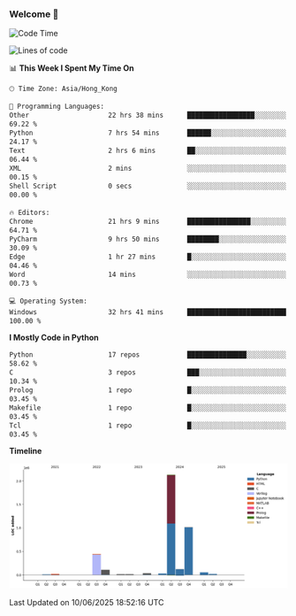 ### Welcome 👋

<!--START_SECTION:waka-->
![Code Time](http://img.shields.io/badge/Code%20Time-2%2C152%20hrs%207%20mins-blue)

![Lines of code](https://img.shields.io/badge/From%20Hello%20World%20I%27ve%20Written-4.0%20million%20lines%20of%20code-blue)

📊 **This Week I Spent My Time On** 

```text
🕑︎ Time Zone: Asia/Hong_Kong

💬 Programming Languages: 
Other                    22 hrs 38 mins      █████████████████░░░░░░░░   69.22 % 
Python                   7 hrs 54 mins       ██████░░░░░░░░░░░░░░░░░░░   24.17 % 
Text                     2 hrs 6 mins        ██░░░░░░░░░░░░░░░░░░░░░░░   06.44 % 
XML                      2 mins              ░░░░░░░░░░░░░░░░░░░░░░░░░   00.15 % 
Shell Script             0 secs              ░░░░░░░░░░░░░░░░░░░░░░░░░   00.00 % 

🔥 Editors: 
Chrome                   21 hrs 9 mins       ████████████████░░░░░░░░░   64.71 % 
PyCharm                  9 hrs 50 mins       ████████░░░░░░░░░░░░░░░░░   30.09 % 
Edge                     1 hr 27 mins        █░░░░░░░░░░░░░░░░░░░░░░░░   04.46 % 
Word                     14 mins             ░░░░░░░░░░░░░░░░░░░░░░░░░   00.73 % 

💻 Operating System: 
Windows                  32 hrs 41 mins      █████████████████████████   100.00 % 
```

**I Mostly Code in Python** 

```text
Python                   17 repos            ███████████████░░░░░░░░░░   58.62 % 
C                        3 repos             ███░░░░░░░░░░░░░░░░░░░░░░   10.34 % 
Prolog                   1 repo              █░░░░░░░░░░░░░░░░░░░░░░░░   03.45 % 
Makefile                 1 repo              █░░░░░░░░░░░░░░░░░░░░░░░░   03.45 % 
Tcl                      1 repo              █░░░░░░░░░░░░░░░░░░░░░░░░   03.45 % 
```



**Timeline**

![Lines of Code chart](https://raw.githubusercontent.com/xhj2501/xhj2501/main/assets/bar_graph.png)


 Last Updated on 10/06/2025 18:52:16 UTC
<!--END_SECTION:waka-->

